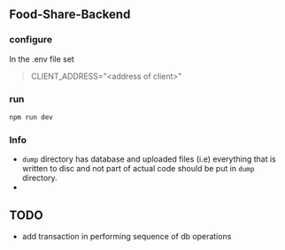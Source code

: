 ## Food-Share-Backend

### configure
In the .env file set 
> CLIENT_ADDRESS="&lt;address of client&gt;"

### run 
```sh
npm run dev
```

### Info 
- ```dump``` directory has database and uploaded files (i.e) everything that is written to disc and not part of actual code should be put in ```dump``` directory.
- 


## TODO
- add transaction in performing sequence of db operations